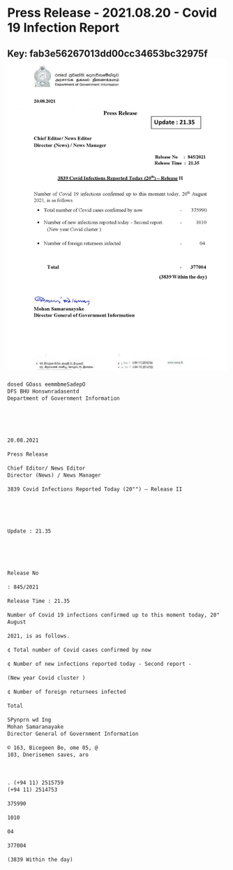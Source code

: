 # Press Release - 2021.08.20 - Covid 19 Infection Report 
Key: fab3e56267013dd00cc34653bc32975f 
![img](img/fab3e56267013dd00cc34653bc32975f.jpg)
---
```
dosed GOass eemmbmeSadepO
DFS BHU Honswnradasentd
Department of Government Information

 

 

20.08.2021

Press Release

Chief Editor/ News Editor
Director (News) / News Manager

3839 Covid Infections Reported Today (20"") — Release II

 

 

Update : 21.35

 

 

Release No

: 845/2021

Release Time : 21.35

Number of Covid 19 infections confirmed up to this moment today, 20" August

2021, is as follows.

¢ Total number of Covid cases confirmed by now

¢ Number of new infections reported today - Second report -

(New year Covid cluster )

¢ Number of foreign returnees infected

Total

SPynprn wd Ing
Mohan Samaranayake
Director General of Government Information

© 163, Bicegeen Be, ome 05, @
103, Dnerisemen saves, aro

 

. (+94 11) 2515759
(+94 11) 2514753

375990

1010

04

377004

(3839 Within the day)

```
